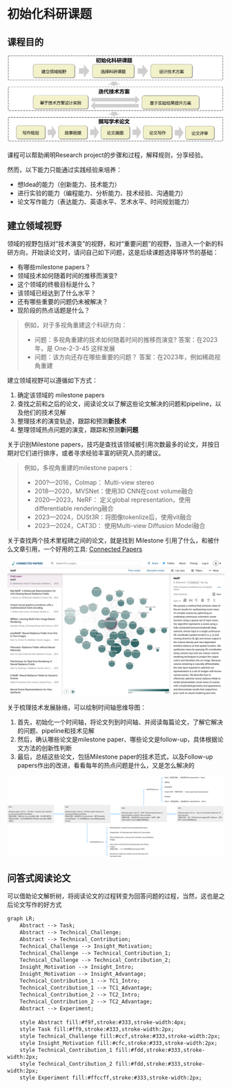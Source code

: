 # 初始化科研课题

## 课程目的

![](./img/proce.png)

课程可以帮助阐明Research project的步骤和过程，解释规则，分享经验。

然而，以下能力只能通过实践经验来培养：

- 想Idea的能力（创新能力、技术能力）
- 进行实验的能力（编程能力、分析能力、技术经验、沟通能力）
- 论文写作能力（表达能力、英语水平、艺术水平、时间规划能力）

## 建立领域视野

领域的视野包括对“技术演变”的视野，和对“重要问题”的视野，当进入一个新的科研方向，开始读论文时，请问自己如下问题，这是后续课题选择等环节的基础：

- 有哪些milestone papers？ 
- 领域技术如何随着时间的推移而演变?
- 这个领域的终极目标是什么？ 
- 该领域已经达到了什么水平？ 
- 还有哪些重要的问题仍未被解决？ 
- 现阶段的热点话题是什么？

> 例如，对于多视角重建这个科研方向：
>
> - 问题：多视角重建的技术如何随着时间的推移而演变?
>   答案：在2023年，是 One-2-3-45 这样发展
> - 问题：该方向还存在哪些重要的问题？
>   答案：在2023年，例如稀疏视角重建

建立领域视野可以遵循如下方式：

1. 确定该领域的 milestone papers
2. 查找之前和之后的论文，阅读论文以了解这些论文解决的问题和pipeline，以及他们的技术见解
3. 整理技术的演变轨迹，跟踪和预测**新技术**
4. 整理领域热点问题的演变，跟踪和预测**新问题**

关于识别Milestone papers，技巧是查找该领域被引用次数最多的论文，并按日期对它们进行排序，或者寻求经验丰富的研究人员的建议。

> 例如，多视角重建的milestone papers：
>
> - 200?—2016，Colmap： Multi-view stereo 
> - 2018—2020，MVSNet：使用3D CNN在cost volume融合 
> - 2020—2023，NeRF： 定义global representation，使用differentiable rendering融合 
> - 2023—2024，DUSt3R：将图像tokenlize后，使用vit融合 
> - 2023—2024，CAT3D： 使用Multi-view Diffusion Model融合

关于查找两个技术里程碑之间的论文，就是找到 Milestone 引用了什么，和被什么文章引用，一个好用的工具: [Connected Papers](https://www.connectedpapers.com/main/428b663772dba998f5dc6a24488fff1858a0899f/NeRF/graph)

![](./img/copa.png)

关于梳理技术发展脉络，可以绘制时间轴思维导图：

1. 首先，初始化一个时间轴，将论文列到时间轴、并阅读每篇论文，了解它解决的问题、pipeline和技术见解
2. 然后，确认哪些论文是milestone paper、哪些论文是follow-up，具体根据论文方法的创新性判断
3. 最后，总结这些论文，包括Milestone paper的技术范式，以及Follow-up papers作出的改进，看看每年的热点问题是什么，又是怎么解决的

![](./img/reli.png)

## 问答式阅读论文

可以借助论文解析树，将阅读论文的过程转变为回答问题的过程，当然，这也是之后论文写作的好方式

```mermaid
graph LR;
    Abstract --> Task;
    Abstract --> Technical_Challenge;
    Abstract --> Technical_Contribution;
    Technical_Challenge --> Insight_Motivation;
    Technical_Challenge --> Technical_Contribution_1;
    Technical_Challenge --> Technical_Contribution_2;
    Insight_Motivation --> Insight_Intro;
    Insight_Motivation --> Insight_Advantage;
    Technical_Contribution_1 --> TC1_Intro;
    Technical_Contribution_1 --> TC1_Advantage;
    Technical_Contribution_2 --> TC2_Intro;
    Technical_Contribution_2 --> TC2_Advantage;
    Abstract --> Experiment;

    style Abstract fill:#f9f,stroke:#333,stroke-width:4px;
    style Task fill:#ff9,stroke:#333,stroke-width:2px;
    style Technical_Challenge fill:#ccf,stroke:#333,stroke-width:2px;
    style Insight_Motivation fill:#cfc,stroke:#333,stroke-width:2px;
    style Technical_Contribution_1 fill:#fdd,stroke:#333,stroke-width:2px;
    style Technical_Contribution_2 fill:#fdd,stroke:#333,stroke-width:2px;
    style Experiment fill:#ffccff,stroke:#333,stroke-width:2px;
```



